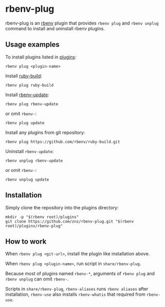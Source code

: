 # rbenv-plug

rbenv-plug is an [rbenv](https://github.com/rbenv/rbenv) plugin that
provides `rbenv plug` and `rbenv unplug` command to install and uninstall
rbenv plugins.

## Usage examples

To install plugins listed in [plugins](https://github.com/rbenv/rbenv/wiki/Plugins):

    rbenv plug <plugin-name>

Install [ruby-build](https://github.com/rbenv/ruby-build):

    rbenv plug ruby-build

Install [rbenv-update](https://github.com/rkh/rbenv-update):

    rbenv plug rbenv-update

or omit `rbenv-`:

    rbenv plug update

Install any plugins from git repository:

    rbenv plug https://github.com/rbenv/ruby-build.git

Uninstall `rbenv-update`:

    rbenv unplug rbenv-update

or omit `rbenv-`:

    rbenv unplug update

## Installation

Simply clone the repository into the plugins directory:

    mkdir -p "$(rbenv root)/plugins"
    git clone https://github.com/znz/rbenv-plug.git "$(rbenv root)/plugins/rbenv-plug"

## How to work

When `rbenv plug <git-url>`, install the plugin like installation above.

When `rbenv plug <plugin-name>`, run script in `share/rbenv-plug`.

Because most of plugins named `rbenv-*`,
arguments of `rbenv plug` and `rbenv unplug` can omit `rbenv-`.

Scripts in `share/rbenv-plug`,
`rbenv-aliases` runs `rbenv aliases` after installation,
`rbenv-use` also installs `rbenv-whatis` that required from `rbenv-use`.
